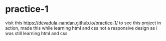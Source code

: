 # practice-1
visit this https://devadula-nandan.github.io/practice-1/ to see this project in action, 
made this while learning html and css
not a responsive design as i was still learning html and css
